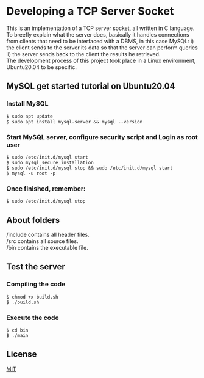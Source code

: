 # Developing a TCP Server Socket

This is an implementation of a TCP server socket, all written in C language. <br />
To breefly explain what the server does, basically it handles connections from clients that need to be interfaced with a DBMS, in this case MySQL: i) the client sends to the server its data so that the server can perform queries ii) the server sends back to the client the results he retrieved.
<br /> The development process of this project took place in a Linux environment, Ubuntu20.04 to be specific.

## MySQL get started tutorial on Ubuntu20.04

### Install MySQL
```console
$ sudo apt update
$ sudo apt install mysql-server && mysql --version
```

### Start MySQL server, configure security script and Login as root user
```console
$ sudo /etc/init.d/mysql start
$ sudo mysql_secure_installation
$ sudo /etc/init.d/mysql stop && sudo /etc/init.d/mysql start
$ mysql -u root -p
```

### Once finished, remember:
```console
$ sudo /etc/init.d/mysql stop
```

## About folders

/include contains all header files. <br />
/src contains all source files. <br />
/bin contains the executable file. <br />

## Test the server

### Compiling the code
```console
$ chmod +x build.sh
$ ./build.sh
```

### Execute the code
```console
$ cd bin
$ ./main
```

## License

[MIT](https://choosealicense.com/licenses/mit/)